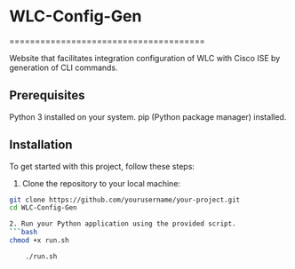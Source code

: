 # WLC-Config-Gen
======================================

Website that facilitates integration configuration of WLC with Cisco ISE by generation of CLI commands.

## Prerequisites

Python 3 installed on your system.
pip (Python package manager) installed.

## Installation

To get started with this project, follow these steps:

1. Clone the repository to your local machine:

```bash
git clone https://github.com/yourusername/your-project.git
cd WLC-Config-Gen 

2. Run your Python application using the provided script.
```bash
chmod +x run.sh

    ./run.sh
